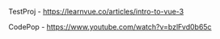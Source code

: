 TestProj - https://learnvue.co/articles/intro-to-vue-3

CodePop - https://www.youtube.com/watch?v=bzlFvd0b65c